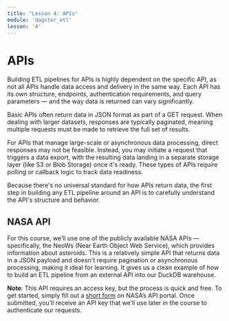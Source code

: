 ```yaml
---
title: "Lesson 4: APIs"
module: 'dagster_etl'
lesson: '4'
---
```


# APIs

Building ETL pipelines for APIs is highly dependent on the specific API, as not all APIs handle data access and delivery in the same way. Each API has its own structure, endpoints, authentication requirements, and query parameters — and the way data is returned can vary significantly.

Basic APIs often return data in JSON format as part of a GET request. When dealing with larger datasets, responses are typically paginated, meaning multiple requests must be made to retrieve the full set of results.

For APIs that manage large-scale or asynchronous data processing, direct responses may not be feasible. Instead, you may initiate a request that triggers a data export, with the resulting data landing in a separate storage layer (like S3 or Blob Storage) once it's ready. These types of APIs require polling or callback logic to track data readiness.

Because there's no universal standard for how APIs return data, the first step in building any ETL pipeline around an API is to carefully understand the API's structure and behavior.

## NASA API

For this course, we’ll use one of the publicly available NASA APIs — specifically, the NeoWs (Near Earth Object Web Service), which provides information about asteroids. This is a relatively simple API that returns data in a JSON payload and doesn't require pagination or asynchronous processing, making it ideal for learning. It gives us a clean example of how to build an ETL pipeline from an external API into our DuckDB warehouse.

**Note**: This API requires an access key, but the process is quick and free. To get started, simply fill out a [short form](https://api.nasa.gov/) on NASA’s API portal. Once submitted, you’ll receive an API key that we’ll use later in the course to authenticate our requests.
